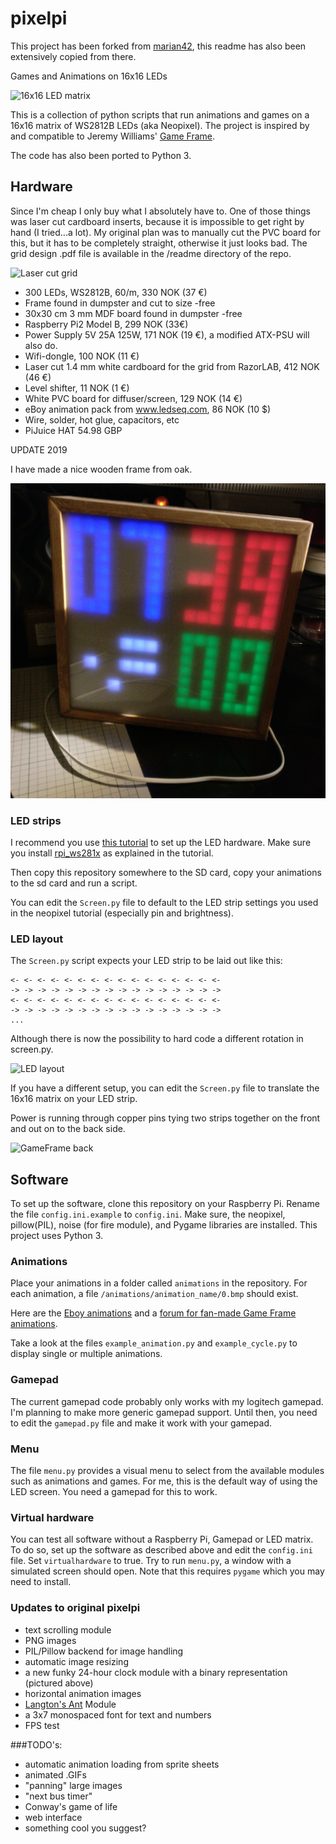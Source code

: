 # pixelpi
This project has been forked from [marian42](https://github.com/marian42/pixelpi), this readme has also been extensively copied from there.

Games and Animations on 16x16 LEDs

![16x16 LED matrix](https://github.com/Oftatkofta/pixelpi/blob/master/readme/my_gameFrame.jpg)

This is a collection of python scripts that run animations and games on a 16x16 matrix of WS2812B LEDs (aka Neopixel).
The project is inspired by and compatible to Jeremy Williams' [Game Frame](http://ledseq.com).

The code has also been ported to Python 3.


## Hardware

Since I'm cheap I only buy what I absolutely have to. One of those things was laser cut cardboard inserts, because it is impossible to get right by hand (I tried...a lot). My original plan was to manually cut the PVC board for this, but it has to be completely straight, otherwise it just looks bad. The grid design .pdf file is available in the /readme directory of the repo.

![Laser cut grid](https://github.com/Oftatkofta/pixelpi/blob/master/readme/laser_cut_grid.jpg)

- 300 LEDs, WS2812B, 60/m, 330 NOK (37 €)
- Frame found in dumpster and cut to size -free
- 30x30 cm 3 mm MDF board found in dumpster -free
- Raspberry Pi2 Model B, 299 NOK (33€)
- Power Supply 5V 25A 125W, 171 NOK (19 €), a modified ATX-PSU will also do.
- Wifi-dongle, 100 NOK (11 €)
- Laser cut 1.4 mm white cardboard for the grid from RazorLAB, 412 NOK (46 €)
- Level shifter, 11 NOK (1 €)
- White PVC board for diffuser/screen,  129 NOK (14 €)
- eBoy animation pack from www.ledseq.com, 86 NOK (10 $)
- Wire, solder, hot glue, capacitors, etc
- PiJuice HAT 54.98 GBP 

UPDATE 2019

I have made a nice wooden frame from oak.

![Nice wooden frame](https://github.com/Oftatkofta/pixelpi/blob/master/readme/wood_frame.jpg)


### LED strips

I recommend you use [this tutorial](https://learn.adafruit.com/neopixels-on-raspberry-pi/overview) to set up the LED hardware.
Make sure you install [rpi_ws281x](https://github.com/jgarff/rpi_ws281x.git) as explained in the tutorial.

Then copy this repository somewhere to the SD card, copy your animations to the sd card and run a script.

You can edit the `Screen.py` file to default to the LED strip settings you used in the neopixel tutorial (especially pin and brightness).

### LED layout

The `Screen.py` script expects your LED strip to be laid out like this:

```
<- <- <- <- <- <- <- <- <- <- <- <- <- <- <- <-
-> -> -> -> -> -> -> -> -> -> -> -> -> -> -> ->
<- <- <- <- <- <- <- <- <- <- <- <- <- <- <- <-
-> -> -> -> -> -> -> -> -> -> -> -> -> -> -> ->
...
```

Although there is now the possibility to hard code a different rotation in screen.py.



![LED layout](https://github.com/Oftatkofta/pixelpi/blob/master/readme/top_LEDs.jpg)

If you have a different setup, you can edit the `Screen.py` file to translate the 16x16 matrix on your LED strip.

Power is running through copper pins tying two strips together on the front and out on to the back side.

![GameFrame back](https://github.com/Oftatkofta/pixelpi/blob/master/readme/back_power_and_data.jpg)

## Software

To set up the software, clone this repository on your Raspberry Pi. Rename the file `config.ini.example` to `config.ini`.
Make sure, the neopixel, pillow(PIL), noise (for fire module), and Pygame libraries are installed.
This project uses Python 3.

### Animations
Place your animations in a folder called `animations` in the repository. For each animation, a file `/animations/animation_name/0.bmp` should exist.

Here are the [Eboy animations](http://ledseq.com/product/game-frame-sd-files/) and a [forum for fan-made Game Frame animations](http://ledseq.com/forums/forum/game-frame/game-frame-art/).

Take a look at the files `example_animation.py` and `example_cycle.py` to display single or multiple animations.

### Gamepad
The current gamepad code probably only works with my logitech gamepad. I'm planning to make more generic gamepad support. Until then, you need to edit the `gamepad.py` file and make it work with your gamepad.

### Menu
The file `menu.py` provides a visual menu to select from the available modules such as animations and games. For me, this is the default way of using the LED screen. You need a gamepad for this to work.

### Virtual hardware
You can test all software without a Raspberry Pi, Gamepad or LED matrix. To do so, set up the software as described above and edit the `config.ini` file. Set `virtualhardware` to true. Try to run `menu.py`, a window with a simulated screen should open. Note that this requires `pygame` which you may need to install.

### Updates to original pixelpi

- text scrolling module
- PNG images
- PIL/Pillow backend for image handling
- automatic image resizing
- a new funky 24-hour clock module with a binary representation (pictured above)
- horizontal animation images
- [Langton's Ant](https://en.wikipedia.org/wiki/Langton%27s_ant) Module
- a 3x7 monospaced font for text and numbers
- FPS test

###TODO's:
- automatic animation loading from sprite sheets
- animated .GIFs
- "panning" large images
- "next bus timer"
- Conway's game of life
- web interface
- something cool you suggest?


